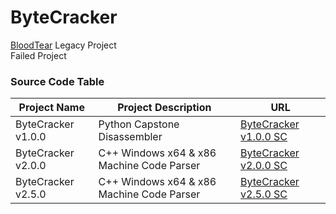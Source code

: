 # ByteCracker
[BloodTear](https://github.com/mastermind65535/BloodTear) Legacy Project
<br>Failed Project

### Source Code Table
| Project Name          | Project Description                       | URL                                                   |
|-----------------------|-------------------------------------------|-------------------------------------------------------|
| ByteCracker v1.0.0   | Python Capstone Disassembler              | [ByteCracker v1.0.0 SC](https://github.com/mastermind65535/ByteCracker/blob/main/ByteCracker%20v1.0.0%20(Python)/ByteCracker.py)    |
| ByteCracker v2.0.0   | C++ Windows x64 & x86 Machine Code Parser | [ByteCracker v2.0.0 SC](https://github.com/mastermind65535/ByteCracker/blob/main/ByteCracker%20v2.0.0%20(C%2B%2B)/ByteCracker/ByteCracker.cpp)    |
| ByteCracker v2.5.0   | C++ Windows x64 & x86 Machine Code Parser | [ByteCracker v2.5.0 SC](https://github.com/mastermind65535/ByteCracker/blob/main/ByteCracker%20v2.5.0%20(C%2B%2B)/ByteCracker/ByteCracker.cpp)    |

